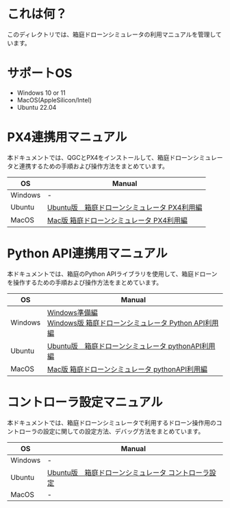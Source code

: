 # これは何？
このディレクトリでは、箱庭ドローンシミュレータの利用マニュアルを管理しています。

# サポートOS

* Windows 10 or 11
* MacOS(AppleSilicon/Intel)
* Ubuntu 22.04

# PX4連携用マニュアル

本ドキュメントでは、QGCとPX4をインストールして、箱庭ドローンシミュレータと連携するための手順および操作方法をまとめています。

|OS|Manual|
|---|---|
|Windows| - |
|Ubuntu| [Ubuntu版　箱庭ドローンシミュレータ PX4利用編](./ubuntu22.04_install&operation_PX4編.md) |
|MacOS| [Mac版 箱庭ドローンシミュレータ PX4利用編](./mac_install&operation_PX4編.md) |


# Python API連携用マニュアル

本ドキュメントでは、箱庭のPython APIライブラリを使用して、箱庭ドローンを操作するための手順および操作方法をまとめています。

|OS|Manual|
|---|---|
|Windows| [Windows準備編](./windows_preinstall.md)<br>[Windows版 箱庭ドローンシミュレータ Python API利用編](./windows_hakowin_installer.md) |
|Ubuntu| [Ubuntu版　箱庭ドローンシミュレータ pythonAPI利用編](./ubuntu22.04_install&operation_pythonAPI編.md) |
|MacOS| [Mac版 箱庭ドローンシミュレータ pythonAPI利用編](./mac_install&operation_pythonAPI編.md) |

# コントローラ設定マニュアル

本ドキュメントでは、箱庭ドローンシミュレータで利用するドローン操作用のコントローラの設定に関しての設定方法、デバッグ方法をまとめています。

|OS|Manual|
|---|---|
|Windows| - |
|Ubuntu| [Ubuntu版　箱庭ドローンシミュレータ コントローラ設定](./rcdebug.md) |
|MacOS| - |
